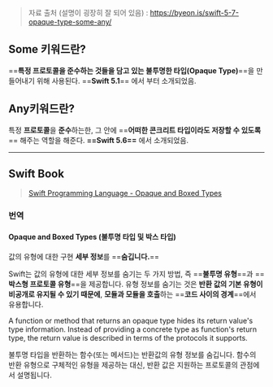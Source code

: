 
> 자료 출처 (설명이 굉장히 잘 되어 있음) : https://byeon.is/swift-5-7-opaque-type-some-any/

## Some 키워드란?

==**특정 프로토콜을 준수하는 것들을 담고 있는 불투명한 타입(Opaque Type)**==을 만들어내기 위해 사용된다.
==**Swift 5.1**== 에서 부터 소개되었음.


## Any키워드란?

특정 **프로토콜**을 **준수**하는한, 그 안에 ==**어떠한 콘크리트 타입이라도 저장할 수 있도록**== 해주는 역할을 해준다.
**==Swift 5.6==** 에서 소개되었음.

---

## Swift Book
> [Swift Programming Language - Opaque and Boxed Types](https://docs.swift.org/swift-book/documentation/the-swift-programming-language/opaquetypes)

### 번역

#### Opaque and Boxed Types (불투명 타입 및 박스 타입)
값의 유형에 대한 구현 **세부 정보**를 ==**숨깁니다.**==

Swift는 값의 유형에 대한 세부 정보를 숨기는 두 가지 방법, 즉 ==**불투명 유형**==과 ==**박스형 프로토콜 유형**==을 제공합니다. 유형 정보를 숨기는 것은 **반환 값의 기본 유형이 비공개로 유지될 수 있기 때문에**, **모듈과 모듈을 호출**하는 ==**코드 사이의 경계**==에서 유용합니다.

A function or method that returns an opaque type hides its return value's type information. Instead of providing a concrete type as function's return type, the return value is described in terms of the protocols it supports.

불투명 타입을 반환하는 함수(또는 메서드)는 반환값의 유형 정보를 숨깁니다. 함수의 반환 유형으로 구체적인 유형을 제공하는 대신, 반환 값은 지원하는 프로토콜의 관점에서 설명됩니다.